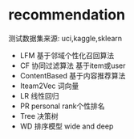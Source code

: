 # recommendation 
  测试数据集来源: uci,kaggle,sklearn
- LFM    基于邻域个性化召回算法
- CF 协同过滤算法  基于item或user
- ContentBased 基于内容推荐算法
- Iteam2Vec    词向量
- LR  线性回归
- PR  personal  rank个性排名
- Tree 决策树
- WD  排序模型 wide and deep


